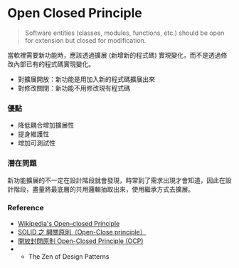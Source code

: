 # Open Closed Principle

> Software entities (classes, modules, functions, etc.) should be open for extension but closed for modification.

當軟裡需要新功能時，應該透過擴展 (新增新的程式碼) 實現變化，而不是透過修改內部已有的程式碼實現變化。

* 對擴展開放：新功能是用加入新的程式碼擴展出來
* 對修改關閉：新功能不用修改現有程式碼

### 優點

* 降低耦合增加擴展性
* 提身維護性
* 增加可測試性

### 潛在問題

新功能擴展的不一定在設計階段就會發現，時常到了需求出現才會知道，因此在設計階段，盡量將最底層的共用邏輯抽取出來，使用繼承方式去擴展。

### Reference

* [Wikipedia's Open–closed Principle](https://en.wikipedia.org/wiki/Open–closed_principle)
* [SOLID 之 開關原則（Open-Close principle）
](https://ithelp.ithome.com.tw/articles/10192105)
* [開放封閉原則 Open-Closed Principle (OCP)](https://medium.com/@f40507777/%E9%96%8B%E6%94%BE%E5%B0%81%E9%96%89%E5%8E%9F%E5%89%87-open-closed-principle-31d61f9d37a5)
* * The Zen of Design Patterns